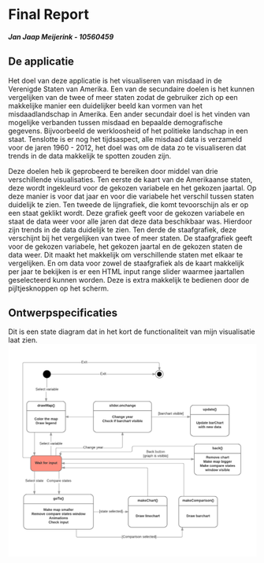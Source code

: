# Final Report

##### Jan Jaap Meijerink - 10560459

## De applicatie
Het doel van deze applicatie is het visualiseren van misdaad in de Verenigde Staten van Amerika. Een van de secundaire doelen is het kunnen vergelijken van de twee of meer staten zodat de gebruiker zich op een makkelijke manier een duidelijker beeld kan vormen van het misdaadlandschap in Amerika. Een ander secundair doel is het vinden van mogelijke verbanden tussen misdaad en bepaalde demografische gegevens. Bijvoorbeeld de werkloosheid of het politieke landschap in een staat. Tenslotte is er nog het tijdsaspect, alle misdaad data is verzameld voor de jaren 1960 - 2012, het doel was om de data zo te visualiseren dat trends in de data makkelijk te spotten zouden zijn.

Deze doelen heb ik geprobeerd te bereiken door middel van drie verschillende visualisaties. Ten eerste de kaart van de Amerikaanse staten, deze wordt ingekleurd voor de gekozen variabele en het gekozen jaartal. Op deze manier is voor dat jaar en voor die variabele het verschil tussen staten duidelijk te zien. Ten tweede de lijngrafiek, die komt tevoorschijn als er op een staat geklikt wordt. Deze grafiek geeft voor de gekozen variabele en staat de data weer voor alle jaren dat deze data beschikbaar was. Hierdoor zijn trends in de data duidelijk te zien. Ten derde de staafgrafiek, deze verschijnt bij het vergelijken van twee of meer staten. De staafgrafiek geeft voor de gekozen variabele, het gekozen jaartal en de gekozen staten de data weer. Dit maakt het makkelijk om verschillende staten met elkaar te vergelijken. En om data voor zowel de staafgrafiek als de kaart makkelijk per jaar te bekijken is er een HTML input range slider waarmee jaartallen geselecteerd kunnen worden. Deze is extra makkelijk te bedienen door de pijltjesknoppen op het scherm.

## Ontwerpspecificaties
Dit is een state diagram dat in het kort de functionaliteit van mijn visualisatie laat zien.
![State diagram](/doc/Diagram.png)
